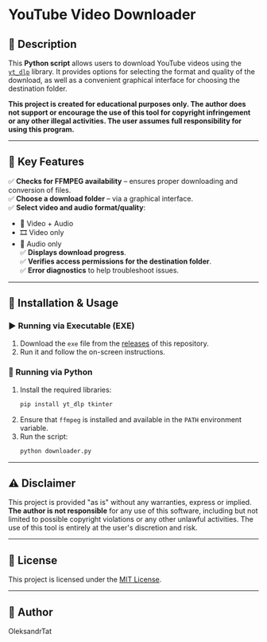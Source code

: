 # YouTube Video Downloader

## 📝 Description
This **Python script** allows users to download YouTube videos using the [`yt_dlp`](https://github.com/yt-dlp/yt-dlp) library. It provides options for selecting the format and quality of the download, as well as a convenient graphical interface for choosing the destination folder.

**This project is created for educational purposes only. The author does not support or encourage the use of this tool for copyright infringement or any other illegal activities. The user assumes full responsibility for using this program.**

---

## 🚀 Key Features
✅ **Checks for FFMPEG availability** – ensures proper downloading and conversion of files.  
✅ **Choose a download folder** – via a graphical interface.  
✅ **Select video and audio format/quality**:
- 🎥 Video + Audio
- 🎞️ Video only
- 🎵 Audio only  
✅ **Displays download progress**.  
✅ **Verifies access permissions for the destination folder**.  
✅ **Error diagnostics** to help troubleshoot issues.  

---

## 🔧 Installation & Usage

### ▶️ Running via Executable (EXE)
1. Download the `exe` file from the [releases](https://github.com/your-repo/releases) of this repository.
2. Run it and follow the on-screen instructions.

### 🐍 Running via Python
1. Install the required libraries:
   ```sh
   pip install yt_dlp tkinter
   ```
2. Ensure that `ffmpeg` is installed and available in the `PATH` environment variable.
3. Run the script:
   ```sh
   python downloader.py
   ```

---

## ⚠️ Disclaimer
This project is provided "as is" without any warranties, express or implied. **The author is not responsible** for any use of this software, including but not limited to possible copyright violations or any other unlawful activities. The use of this tool is entirely at the user's discretion and risk.

---

## 📜 License
This project is licensed under the [MIT License](./LICENSE).

---

## 👤 Author
OleksandrTat

